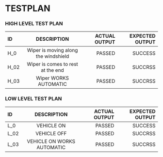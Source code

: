 #  TESTPLAN

### HIGH LEVEL TEST PLAN

| ID  | DESCRIPTION  | ACTUAL OUTPUT|EXPECTED OUTPUT |
| :------------ |:---------------:| -----:|--------:|
| H_0|Wiper is moving along the windshield | PASSED |SUCCESS|
| H_02|Wiper is comes to rest at the end     |   PASSED |SUCCRSS|
| H_03|Wiper WORKS AUTOMATIC      |   PASSED |SUCCRSS|


### LOW LEVEL TEST PLAN 

| ID  | DESCRIPTION  | ACTUAL OUTPUT|EXPECTED OUTPUT |
| :------------ |:---------------:| -----:|--------:|
| L_0|VEHICLE ON | PASSED |SUCCESS|
| L_02|VEHICLE OFF   |   PASSED |SUCCRSS|
| L_03|VEHICLE ON  WORKS AUTOMATIC      |   PASSED |SUCCRSS|
